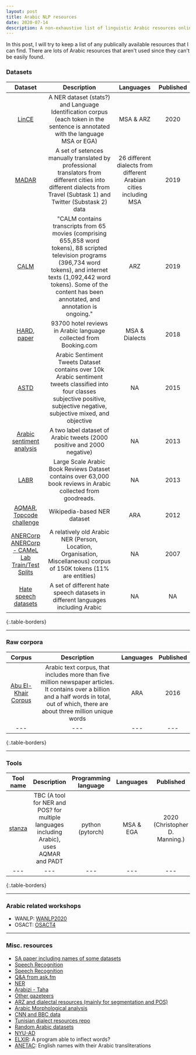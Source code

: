 ```yaml
---
layout: post
title: Arabic NLP resources
date: 2020-07-14
description: A non-exhaustive list of linguistic Arabic resources online
---
```


In this post, I will try to keep a list of any publically available resources that I can find. There are lots of Arabic resources that aren't used since they can't be easily found.

### Datasets

| Dataset | Description | Languages | Published|
|:-----:|:-----:|:-:|:----:|
| [LinCE](https://ritual.uh.edu/lince/home) | A NER dataset (stats?) and Language Identification corpus (each token in the sentence is annotated with the language MSA or EGA)| MSA & ARZ | 2020 |
| [MADAR](https://camel.abudhabi.nyu.edu/madar-shared-task-2019/)| A set of setences manually translated by professional translators from different cities into different dialects from Travel (Subtask 1) and Twitter (Substask 2) data | 26 different dialects from different Arabian cities including MSA| 2019 |
| [CALM](http://linguistics.byu.edu/thesisdata/CALMcorpusDownload.html) |"CALM contains transcripts from 65 movies (comprising 655,858 word tokens), 88 scripted television programs (396,734 word tokens), and internet texts (1,092,442 word tokens). Some of the content has been annotated, and annotation is ongoing."| ARZ | 2019 |
| [HARD](https://github.com/elnagara/HARD-Arabic-Dataset), [paper](https://link.springer.com/chapter/10.1007/978-3-319-67056-0_3)|93700 hotel reviews in Arabic language collected from Booking.com|MSA & Dialects|2018|
| [ASTD](https://github.com/mahmoudnabil/ASTD)| Arabic Sentiment Tweets Dataset contains over 10k Arabic sentiment tweets classified into four classes subjective positive, subjective negative, subjective mixed, and objective | NA | 2015 |
| [Arabic sentiment analysis](https://archive.ics.uci.edu/ml/datasets/Twitter+Data+set+for+Arabic+Sentiment+Analysis)| A two label dataset of Arabic tweets (2000 positive and 2000 negative) | NA | 2013 |
| [LABR](https://github.com/mohamedadaly/LABR)| Large Scale Arabic Book Reviews Dataset contains over 63,000 book reviews in Arabic collected from goodreads.| NA | 2013 |
| [AQMAR](https://www.cs.cmu.edu/~ark/ArabicNER/), [Topcode challenge](https://www.topcoder.com/challenges/f3cf483e-a95c-4a7e-83e8-6bdd83174d38) | Wikipedia-based NER dataset | ARA | 2012 |
| [ANERCorp](https://github.com/EmnamoR/Arabic-named-entity-recognition) [ANERCorp - CAMeL Lab Train/Test Splits](https://camel.abudhabi.nyu.edu/anercorp/)| A relatively old Arabic NER (Person, Location, Organisation, Miscellaneous) corpus of 150K tokens (11% are entities) | NA | 2007 |
| [Hate speech datasets](https://hatespeechdata.com/) | A set of different hate speech datasets in different languages including Arabic | NA | NA |
{:.table-borders}

<hr>

### Raw corpora

| Corpus | Description | Languages | Published |
|:-----:|:-----:|:---:|:----:|
| [Abu El-Khair Corpus](http://www.abuelkhair.net/index.php/en/arabic/abu-el-khair-corpus) | Arabic text corpus, that includes more than five million newspaper articles. It contains over a billion and a half words in total, out of which, there are about three million unique words| ARA | 2016 |
|---|---|---|---|
{:.table-borders}

<hr>

### Tools

| Tool name | Description | Programming language | Languages | Published |
|:---:|:---:|:---:|:---:|:---:|
| [stanza](https://stanfordnlp.github.io/stanza/) | TBC (A tool for NER and POS? for multiple languages including Arabic), uses AQMAR and PADT | python (pytorch) | MSA & EGA | 2020 (Christopher D. Manning.) |
|---|---|---|---|---|
{:.table-borders}

<!---
- [PADT](http://ufal.mff.cuni.cz/padt/PADT_1.0/docs/index.html) An Arabic Treebank released in 2004!
and [PADT](https://github.com/UniversalDependencies/UD_Arabic-PADT)

- [AQMAR](https://github.com/nschneid/arabic-tagger) An arabic sequence tagger!
and dataset http://www.cs.cmu.edu/~ark/ArabicNER/

- [Multidialect BERT](https://huggingface.co/bashar-talafha/multi-dialect-bert-base-arabic)

- Stanza's dependencies:

| Processor | Package |
------------|----------
| tokenize  | padt    |
| mwt       | padt    |
| pos       | padt    |
| lemma     | padt    |
| depparse  | padt    |
| ner       | aqmar   |

- Farasa supports MSA only
- Madamira supports MSA and ARZ
- CODA has a set of guidelines for annotation: https://sites.google.com/a/nyu.edu/coda/home
-->

<hr>

### Arabic related workshops
- WANLP: [WANLP2020](https://sites.google.com/view/wanlp-2020)
- OSACT: [OSACT4](http://edinburghnlp.inf.ed.ac.uk/workshops/OSACT4/)

<hr>

### Misc. resources
- [SA paper including names of some datasets](https://www.aclweb.org/anthology/C16-1228.pdf)
- [Speech Recognition](https://groups.csail.mit.edu/sls/downloads/adi17/) 
- [Speech Recognition](http://en.arabicspeechcorpus.com/)
- [Q&A from ask.fm](http://xminers.club/2017/07/22/arabic-qa-dataset/)
- [NER](https://fsalotaibi.kau.edu.sa/Pages-Arabic-NE-Corpora.aspx)
- [Arabizi - Taha](https://project-rbz.kmi.open.ac.uk/)
- [Other gazeteers](https://github.com/linuxscout/arabicnlptoolslist#gazetteers)
- [ARZ and dialectal resources (mainly for segmentation and POS)](http://alt.qcri.org/resources/da_resources/)
- [Arabic Morphological analysis](https://sourceforge.net/projects/aracomlex/)
- [CNN and BBC data](https://sourceforge.net/projects/ar-text-mining/files/)
- [Tunisian dialect resources repo](https://github.com/chiraz/Definitive-Guide-of-Tunisian-Dialect-NLP-Resources)
- [Random Arabic datasets](https://discuss.huggingface.co/t/open-to-the-community-one-week-team-effort-to-reach-v2-0-of-hf-datasets-library/2176/10)
- [NYU-AD](https://nyuad.nyu.edu/en/research/faculty-labs-and-projects/computational-approaches-to-modeling-language-lab/resources.html)
- [ELXIR](https://github.com/otakar-smrz/elixir-fm/blob/master/Python/ElixirFM/README.ipynb): A program able to inflect words?
- [ANETAC](https://github.com/MohamedHadjAmeur/ANETAC): English names with their Arabic transliterations
